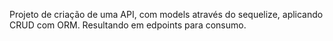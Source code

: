 Projeto de criação de uma API, com models através do sequelize, aplicando CRUD com ORM. Resultando em edpoints para consumo.
